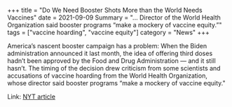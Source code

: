 +++
title = "Do We Need Booster Shots More than the World Needs Vaccines"
date = 2021-09-09
Summary = "... Director of the World Health Organization said booster programs “make a mockery of vaccine equity.”"
tags = ["vaccine hoarding", "vaccine equity"]
category = "News"
+++

America’s nascent booster campaign has a problem: When the Biden administration announced it last month, the idea of offering third doses hadn’t been approved by the Food and Drug Administration — and it still hasn’t. The timing of the decision drew criticism from some scientists and accusations of vaccine hoarding from the World Health Organization, whose director said booster programs “make a mockery of vaccine equity."

Link: [NYT article](https://www.nytimes.com/2021/09/09/opinion/booster-shots-vaccine.html)
